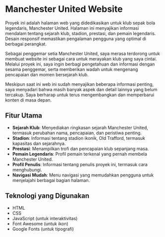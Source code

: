 # Manchester United Website

Proyek ini adalah halaman web yang didedikasikan untuk klub sepak bola legendaris, Manchester United. Halaman ini menyajikan informasi mendalam tentang sejarah klub, stadion, prestasi, dan pemain legendaris. Desain responsif memastikan pengalaman pengguna yang optimal di berbagai perangkat.

Sebagai penggemar setia Manchester United, saya merasa terdorong untuk membuat website ini sebagai cara untuk merayakan klub yang saya cintai. Melalui proyek ini, saya ingin berbagi pengetahuan dan informasi dengan sesama penggemar, serta memberikan wadah untuk mengenang pencapaian dan momen bersejarah klub. 

Meskipun saat ini web ini sudah menyajikan beberapa informasi penting, saya menyadari bahwa masih banyak aspek dan detail lainnya yang belum tercakup. Saya berharap untuk terus mengembangkan dan memperbarui konten di masa depan.

## Fitur Utama

- **Sejarah Klub**: Menyediakan ringkasan sejarah Manchester United, termasuk perubahan nama, pencapaian, dan peristiwa penting.
- **Stadion**: Informasi tentang stadion ikonik, Old Trafford, termasuk kapasitas dan sejarahnya.
- **Prestasi**: Menampilkan trofi dan pencapaian klub sepanjang masa.
- **Pemain Legendaris**: Profil pemain terkenal yang pernah membela Manchester United.
- **Profil Penulis**: Informasi tentang penulis proyek ini, termasuk cara menghubungi.
- **Navigasi Mudah**: Menu navigasi yang memudahkan pengguna untuk menjelajahi berbagai bagian halaman.

## Teknologi yang Digunakan

- HTML
- CSS
- JavaScript (untuk interaktivitas)
- Font Awesome (untuk ikon)
- Google Fonts (untuk tipografi)
